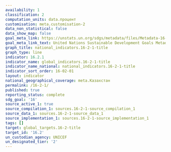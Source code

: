 ```yaml
---
availability: 1
classification: 2
computation_units: data.процент
customisation: meta.customisation-2
data_non_statistical: false
data_show_map: false
goal_meta_link: https://unstats.un.org/sdgs/metadata/files/Metadata-16-02-01.pdf
goal_meta_link_text: United Nations Sustainable Development Goals Metadata (pdf 1361kB)
graph_title: national_indicators.16-2-1-title
graph_type: line
indicator: 16.2.1
indicator_name: global_indicators.16-2-1-title
indicator_name_national: national_indicators.16-2-1-title
indicator_sort_order: 16-02-01
layout: indicator
national_geographical_coverage: meta.Казахстан
permalink: /16-2-1/
published: true
reporting_status: complete
sdg_goal: '16'
source_active_1: true
source_compilation_1: sources.16-2-1-source_compilation_1
source_data_1: sources.16-2-1-source_data_1
source_implementation_1: sources.16-2-1-source_implementation_1
tags: []
target: global_targets.16-2-title
target_id: '16.2'
un_custodian_agency: UNICEF
un_designated_tier: '2'
---
```

